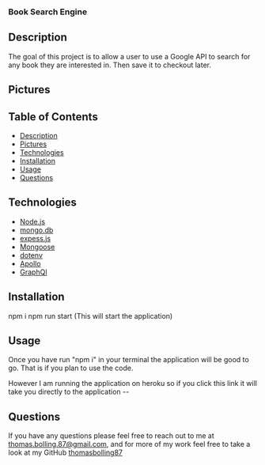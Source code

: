 ### Book Search Engine

## Description

The goal of this project is to allow a user to use a Google API to search for any book they are interested in. Then save it to checkout later.

## Pictures



## Table of Contents

* [Description](#description)
* [Pictures](#pictures)
* [Technologies](#technologies)
* [Installation](#installation)
* [Usage](#usage)
* [Questions](#questions)

## Technologies

* [Node.js](https://nodejs.dev/learn)
* [mongo.db](https://docs.mongodb.com/guides/)
* [expess.js](https://expressjs.com/)
* [Mongoose](https://mongoosejs.com/docs/guide.html)
* [dotenv](https://www.npmjs.com/package/dotenv)
* [Apollo](https://graphql.org/)
* [GraphQl](https://www.apollographql.com/docs/react/)

## Installation

npm i
npm run start (This will start the application)

## Usage

Once you have run "npm i" in your terminal the application will be good to go. That is if you plan to use the code.

However I am running the application on heroku so if you click this link it will take you directly to the application -- 

## Questions

If you have any questions please feel free to reach out to me at [thomas.bolling.87@gmail.com](mailto:thomas.bolling.87@gmail.com), and for more of my work feel free to take a look at my GitHub [thomasbolling87](https://github.com/thomasbolling87)
